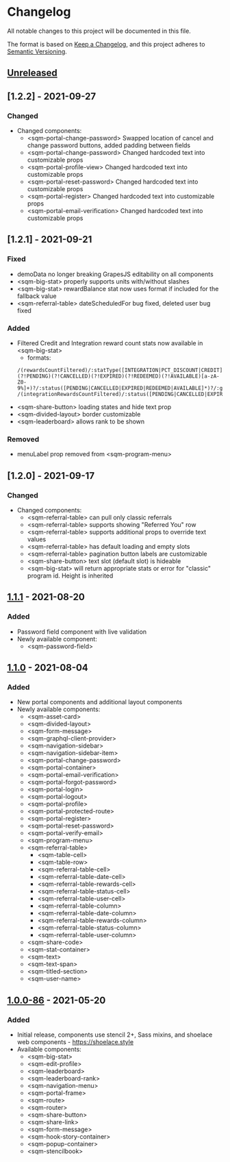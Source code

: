 # Changelog

All notable changes to this project will be documented in this file.

The format is based on [Keep a Changelog](https://keepachangelog.com/en/1.0.0/),
and this project adheres to [Semantic Versioning](https://semver.org/spec/v2.0.0.html).

## [Unreleased]

## [1.2.2] - 2021-09-27

### Changed

- Changed components:
  - \<sqm-portal-change-password> Swapped location of cancel and change password buttons, added padding between fields
  - \<sqm-portal-change-password> Changed hardcoded text into customizable props
  - \<sqm-portal-profile-view> Changed hardcoded text into customizable props
  - \<sqm-portal-reset-password> Changed hardcoded text into customizable props
  - \<sqm-portal-register> Changed hardcoded text into customizable props
  - \<sqm-portal-email-verification> Changed hardcoded text into customizable props

## [1.2.1] - 2021-09-21

### Fixed

- demoData no longer breaking GrapesJS editability on all components
- \<sqm-big-stat> properly supports units with/without slashes
- \<sqm-big-stat> rewardBalance stat now uses format if included for the fallback value
- \<sqm-referral-table> dateScheduledFor bug fixed, deleted user bug fixed

### Added

- Filtered Credit and Integration reward count stats now available in \<sqm-big-stat>
  - formats:
  ```
  /(rewardsCountFiltered)/:statType([INTEGRATION|PCT_DISCOUNT|CREDIT]*)?/:unit((?!global)(?!PENDING)(?!CANCELLED)(?!EXPIRED)(?!REDEEMED)(?!AVAILABLE)[a-zA-Z0-9%]+)?/:status([PENDING|CANCELLED|EXPIRED|REDEEMED|AVAILABLE]*)?/:global?
  /(integrationRewardsCountFiltered)/:status([PENDING|CANCELLED|EXPIRED|REDEEMED|AVAILABLE]*)?/:global?
  ```
- \<sqm-share-button> loading states and hide text prop
- \<sqm-divided-layout> border customizable
- \<sqm-leaderboard> allows rank to be shown

### Removed

- menuLabel prop removed from \<sqm-program-menu>

## [1.2.0] - 2021-09-17

### Changed

- Changed components:
  - \<sqm-referral-table> can pull only classic referrals
  - \<sqm-referral-table> supports showing "Referred You" row
  - \<sqm-referral-table> supports additional props to override text values
  - \<sqm-referral-table> has default loading and empty slots
  - \<sqm-referral-table> pagination button labels are customizable
  - \<sqm-share-button> text slot (default slot) is hideable
  - \<sqm-big-stat> will return appropriate stats or error for "classic" program id. Height is inherited

## [1.1.1] - 2021-08-20

### Added

- Password field component with live validation
- Newly available component:
  - \<sqm-password-field>

## [1.1.0] - 2021-08-04

### Added

- New portal components and additional layout components
- Newly available components:
  - \<sqm-asset-card>
  - \<sqm-divided-layout>
  - \<sqm-form-message>
  - \<sqm-graphql-client-provider>
  - \<sqm-navigation-sidebar>
  - \<sqm-navigation-sidebar-item>
  - \<sqm-portal-change-password>
  - \<sqm-portal-container>
  - \<sqm-portal-email-verification>
  - \<sqm-portal-forgot-password>
  - \<sqm-portal-login>
  - \<sqm-portal-logout>
  - \<sqm-portal-profile>
  - \<sqm-portal-protected-route>
  - \<sqm-portal-register>
  - \<sqm-portal-reset-password>
  - \<sqm-portal-verify-email>
  - \<sqm-program-menu>
  - \<sqm-referral-table>
    - \<sqm-table-cell>
    - \<sqm-table-row>
    - \<sqm-referral-table-cell>
    - \<sqm-referral-table-date-cell>
    - \<sqm-referral-table-rewards-cell>
    - \<sqm-referral-table-status-cell>
    - \<sqm-referral-table-user-cell>
    - \<sqm-referral-table-column>
    - \<sqm-referral-table-date-column>
    - \<sqm-referral-table-rewards-column>
    - \<sqm-referral-table-status-column>
    - \<sqm-referral-table-user-column>
  - \<sqm-share-code>
  - \<sqm-stat-container>
  - \<sqm-text>
  - \<sqm-text-span>
  - \<sqm-titled-section>
  - \<sqm-user-name>

## [1.0.0-86] - 2021-05-20

### Added

- Initial release, components use stencil 2+, Sass mixins, and shoelace web components - https://shoelace.style
- Available components:
  - \<sqm-big-stat>
  - \<sqm-edit-profile>
  - \<sqm-leaderboard>
  - \<sqm-leaderboard-rank>
  - \<sqm-navigation-menu>
  - \<sqm-portal-frame>
  - \<sqm-route>
  - \<sqm-router>
  - \<sqm-share-button>
  - \<sqm-share-link>
  - \<sqm-form-message>
  - \<sqm-hook-story-container>
  - \<sqm-popup-container>
  - \<sqm-stencilbook>

[unreleased]: https://github.com/saasquatch/program-tools/compare/mint-components@1.1.0...HEAD
[1.1.1]: https://github.com/saasquatch/program-tools/releases/tag/mint-components@1.1.1
[1.1.0]: https://github.com/saasquatch/program-tools/releases/tag/mint-components@1.1.0
[1.0.0-86]: https://github.com/saasquatch/program-tools/releases/tag/mint-components@1.0.0-86
